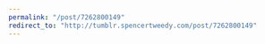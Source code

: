 ```yaml
---
permalink: "/post/7262800149"
redirect_to: "http://tumblr.spencertweedy.com/post/7262800149"
---
```

